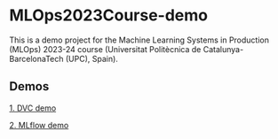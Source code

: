 # MLOps2023Course-demo
This is a demo project for the Machine Learning Systems in Production (MLOps) 2023-24 course (Universitat Politècnica de Catalunya-BarcelonaTech (UPC), Spain).

## Demos
[1. DVC demo](docs/dvc-demo.md)

[2. MLflow demo](docs/mlflow-demo.md)
